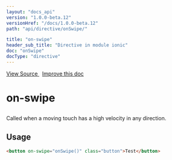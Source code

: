 ```yaml
---
layout: "docs_api"
version: "1.0.0-beta.12"
versionHref: "/docs/1.0.0-beta.12"
path: "api/directive/onSwipe/"

title: "on-swipe"
header_sub_title: "Directive in module ionic"
doc: "onSwipe"
docType: "directive"
---
```


<div class="improve-docs">
  <a href='https://github.com/driftyco/ionic-v1/blob/master/js/angular/directive/gesture.js#L156'>
    View Source
  </a>
  &nbsp;
  <a href='http://github.com/driftyco/ionic/edit/master/js/angular/directive/gesture.js#L156'>
    Improve this doc
  </a>
</div>




<h1 class="api-title">

  on-swipe



</h1>





Called when a moving touch has a high velocity in any direction.








  
<h2 id="usage">Usage</h2>
  
```html
<button on-swipe="onSwipe()" class="button">Test</button>
```
  
  

  






